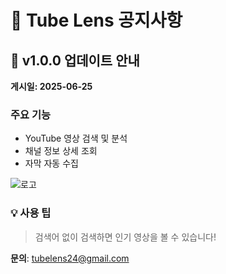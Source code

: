 # 📢 Tube Lens 공지사항

## 🎉 v1.0.0 업데이트 안내
**게시일: 2025-06-25**

### 주요 기능
- YouTube 영상 검색 및 분석
- 채널 정보 상세 조회
- 자막 자동 수집

![로고](https://your-image-url.com/logo.png)

### 💡 사용 팁
> 검색어 없이 검색하면 인기 영상을 볼 수 있습니다!

**문의**: tubelens24@gmail.com
